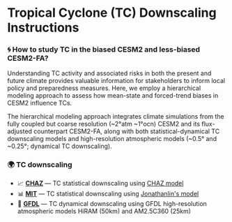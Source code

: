 # Tropical Cyclone (TC) Downscaling Instructions

### 🌀 How to study TC in the biased CESM2 and less-biased CESM2-FA?

Understanding TC activity and associated risks in both the present and future climate provides valuable information for stakeholders to inform local policy and preparedness measures. Here, we employ a hierarchical modeling approach to assess how mean-state and forced-trend biases in CESM2 influence TCs. 

The hierarchical modeling approach integrates climate simulations from the fully coupled but coarse resolution (~2°atm ~1°ocn) CESM2 and its flux-adjusted counterpart CESM2-FA, along with both statistical-dynamical TC downscaling models and high-resolution atmospheric models (~0.5° and ~0.25°; dynamical TC downscaling).


### 🌍 TC downscaling
- 📈 [**CHAZ**](https://github.com/jingyizhuo/CESM2-FA_TC/blob/main/CHAZ/CHAZ.md) — TC statistical downscaling using [CHAZ model](https://github.com/jingyizhuo/CESM2-FA_TC/tree/main/CHAZ)
- 📊 [**MIT**](https://github.com/jingyizhuo/CESM2-FA_TC/tree/main/MIT_model) — TC statistical downscaling using [Jonathanlin's model](https://github.com/linjonathan/tropical_cyclone_risk)
- 🌊 [**GFDL**](https://github.com/jingyizhuo/CESM2-FA_TC/tree/main/GFDL_model) — TC dynamical downscaling using GFDL high-resolution atmospheric models HiRAM (50km) and AM2.5C360 (25km) 
